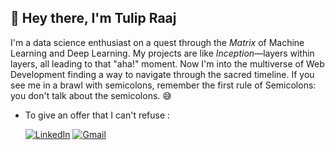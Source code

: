 



## 👋 Hey there, I'm Tulip Raaj

I'm a data science enthusiast on a quest through the _Matrix_ of Machine Learning and Deep Learning. My projects are like _Inception_—layers within layers, all leading to that "aha!" moment. Now I'm into the multiverse of Web Development finding a way to navigate through the sacred timeline. If you see me in a brawl with semicolons, remember the first rule of Semicolons: you don't talk about the semicolons. 😅 

* To give an offer that I can't refuse :

  [![LinkedIn](https://img.shields.io/badge/LinkedIn-0077B5?style=for-the-badge&logo=linkedin&logoColor=white)](https://www.linkedin.com/in/tulip-raaj-k-405400239/)
  [![Gmail](https://img.shields.io/badge/Gmail-D14836?style=for-the-badge&logo=gmail&logoColor=white)](mailto:tulipraaj007@gmail.com)


